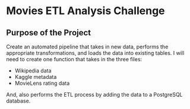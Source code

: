 # Movies ETL Analysis Challenge

## Purpose of the Project
Create an automated pipeline that takes in new data, performs the appropriate transformations, and loads the data into existing tables. I will need to create one function that takes in the three files: 
- Wikipedia data
- Kaggle metadata
- MovieLens rating data

And, also performs the ETL process by adding the data to a PostgreSQL database.

